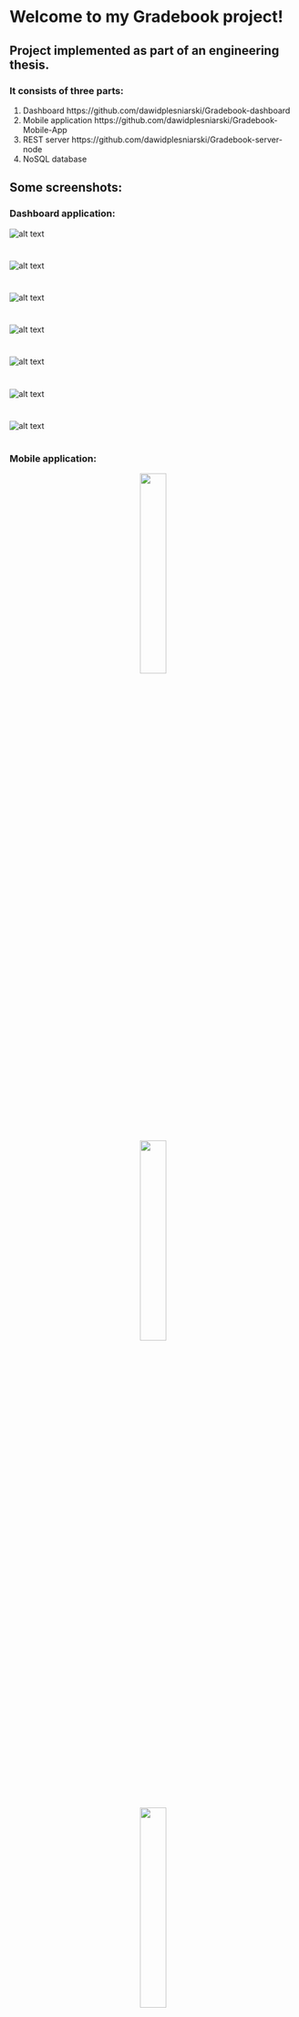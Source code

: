 # Welcome to my Gradebook project!

## Project implemented as part of an engineering thesis.

### It consists of three parts:

<ol>
  <li>Dashboard https://github.com/dawidplesniarski/Gradebook-dashboard</li>
  <li>Mobile application https://github.com/dawidplesniarski/Gradebook-Mobile-App</li>
  <li>REST server https://github.com/dawidplesniarski/Gradebook-server-node</li>
  <li>NoSQL database</li>
</ol>

## Some screenshots:

### Dashboard application:

![alt text](https://user-images.githubusercontent.com/49324419/107115205-40a0c700-686b-11eb-8dfd-7f2502c140dc.png)
#
![alt text](https://user-images.githubusercontent.com/49324419/107115217-557d5a80-686b-11eb-9fac-56e0dbb8d084.png)
#
![alt text](https://user-images.githubusercontent.com/49324419/107115231-6af28480-686b-11eb-976f-381b109fbe20.png)
#
![alt text](https://user-images.githubusercontent.com/49324419/107115305-f4a25200-686b-11eb-8677-0b5187ba2a93.png)
#
![alt text](https://user-images.githubusercontent.com/49324419/107115313-097ee580-686c-11eb-8b9a-282836cf1fd9.png)
#
![alt text](https://user-images.githubusercontent.com/49324419/107115313-097ee580-686c-11eb-8b9a-282836cf1fd9.png)
#
![alt text](https://user-images.githubusercontent.com/49324419/107115332-3632fd00-686c-11eb-8e23-b123e004bdc8.png)
#

### Mobile application:

<p align="center">
<img src="https://user-images.githubusercontent.com/49324419/107115577-e81ef900-686d-11eb-884e-58bb66aea3c3.png" width="30%" height="30%"><br>
<img src="https://user-images.githubusercontent.com/49324419/107115581-f0773400-686d-11eb-8cb4-55c6174c038b.png" width="30%" height="30%"><br>
  <img src="https://user-images.githubusercontent.com/49324419/107115591-fbca5f80-686d-11eb-9519-1e8810cc7e14.png" width="30%" height="30%"><br>
<img src="https://user-images.githubusercontent.com/49324419/107115605-1a305b00-686e-11eb-8968-55cd86078efb.png" width="30%" height="30%"><br>
  <img src="https://user-images.githubusercontent.com/49324419/107115614-24eaf000-686e-11eb-94f1-d42b10cbe175.png" width="30%" height="30%"><br>
<img src="https://user-images.githubusercontent.com/49324419/107115624-421fbe80-686e-11eb-8d1b-05e921457784.png" width="30%" height="30%"><br>
<img src="https://user-images.githubusercontent.com/49324419/107115633-4ea41700-686e-11eb-91c0-f8dc2ab74caf.png" width="30%" height="30%"><br>
<img src="https://user-images.githubusercontent.com/49324419/107115648-64194100-686e-11eb-83e0-976c01d1d805.png" width="30%" height="30%"><br>
</p>
